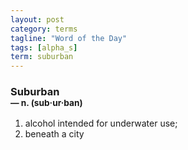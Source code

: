 ```yaml
---
layout: post
category: terms
tagline: "Word of the Day"
tags: [alpha_s]
term: suburban
---
```


<h3>Suburban<br/> <small>&mdash; n. (sub<span>&middot;</span>ur<span>&middot;</span>ban)</small></h3>
<p><ol>
<li>alcohol intended for underwater use;</li>
<li>beneath a city</li>
</ol></p>
